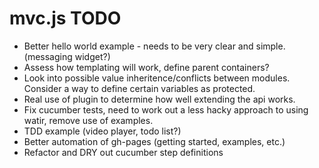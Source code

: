 # mvc.js TODO

+ Better hello world example - needs to be very clear and simple. (messaging widget?)
+ Assess how templating will work, define parent containers?
+ Look into possible value inheritence/conflicts between modules. Consider a way to define certain variables as protected.
+ Real use of plugin to determine how well extending the api works.
+ Fix cucumber tests, need to work out a less hacky approach to using watir, remove use of examples.
+ TDD example (video player, todo list?)
+ Better automation of gh-pages (getting started, examples, etc.)
+ Refactor and DRY out cucumber step definitions
